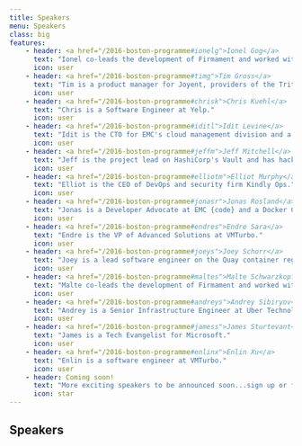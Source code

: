 ```yaml
---
title: Speakers
menu: Speakers
class: big
features:
    - header: <a href="/2016-boston-programme#ionelg">Ionel Gog</a>
      text: "Ionel co-leads the development of Firmament and worked with the Borg team at Google and the cluster infrastructure team at Facebook."
      icon: user
    - header: <a href="/2016-boston-programme#timg">Tim Gross</a>
      text: "Tim is a product manager for Joyent, providers of the Triton Elastic Container Service."
      icon: user
    - header: <a href="/2016-boston-programme#chrisk">Chris Kuehl</a>
      text: "Chris is a Software Engineer at Yelp."
      icon: user
    - header: <a href="/2016-boston-programme#iditl">Idit Levine</a>
      text: "Idit is the CTO for EMC's cloud management division and a member of the global CTO office."
      icon: user
    - header: <a href="/2016-boston-programme#jeffm">Jeff Mitchell</a>
      text: "Jeff is the project lead on HashiCorp's Vault and has hacked on dozens of open-source projects."
      icon: user
    - header: <a href="/2016-boston-programme#elliotm">Elliot Murphy</a>
      text: "Elliot is the CEO of DevOps and security firm Kindly Ops."
      icon: user
    - header: <a href="/2016-boston-programme#jonasr">Jonas Rosland</a>
      text: "Jonas is a Developer Advocate at EMC {code} and a Docker Captain."
      icon: user
    - header: <a href="/2016-boston-programme#endres">Endre Sara</a>
      text: "Endre is the VP of Advanced Solutions at VMTurbo."
      icon: user
    - header: <a href="/2016-boston-programme#joeys">Joey Schorr</a>
      text: "Joey is a lead software engineer on the Quay container registry team at CoreOS."
      icon: user
    - header: <a href="/2016-boston-programme#maltes">Malte Schwarzkopf</a>
      text: "Malte co-leads the development of Firmament and worked with the Borg and Omega teams at Google."
      icon: user
    - header: <a href="/2016-boston-programme#andreys">Andrey Sibiryov</a>
      text: "Andrey is a Senior Infrastructure Engineer at Uber Technologies."
      icon: user
    - header: <a href="/2016-boston-programme#jamess">James Sturtevant</a>
      text: "James is a Tech Evangelist for Microsoft."
      icon: user
    - header: <a href="/2016-boston-programme#enlinx">Enlin Xu</a>
      text: "Enlin is a software engineer at VMTurbo."
      icon: user
    - header: Coming soon!
      text: "More exciting speakers to be announced soon...sign up or follow @DynInfraDays for details."
      icon: star
---
```


## Speakers